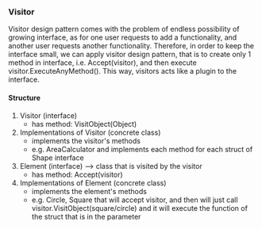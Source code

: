 ### Visitor

Visitor design pattern comes with the problem of endless possibility of growing interface, as for one user requests to add a functionality, and another user requests another functionality.
Therefore, in order to keep the interface small, we can apply visitor design pattern, that is to create only 1 method in interface, i.e. Accept(visitor), and then execute visitor.ExecuteAnyMethod().
This way, visitors acts like a plugin to the interface.

#### Structure
1. Visitor (interface)
    - has method: VisitObject(Object)
2. Implementations of Visitor (concrete class)
    - implements the visitor's methods
    - e.g. AreaCalculator and implements each method for each struct of Shape interface
3. Element (interface) --> class that is visited by the visitor
    - has method: Accept(visitor)
4. Implementations of Element (concrete class)
    - implements the element's methods
    - e.g. Circle, Square that will accept visitor, and then will just call visitor.VisitObject(square/circle) and it will execute the function of the struct that is in the parameter
